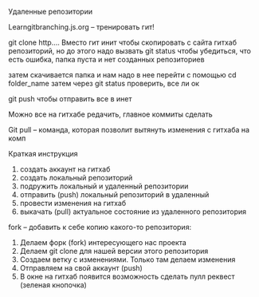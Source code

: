 Удаленные репозитории 

Learngitbranching.js.org – тренировать гит! 

git clone http…. Вместо гит инит чтобы скопировать с сайта гитхаб репозиторий, но до этого надо вызвать git status  чтобы убедиться, что есть ошибка, папка пуста и нет созданных репозиториев 

затем скачивается папка и нам надо в нее перейти с помощью cd folder_name
затем через git status проверить, все ли ок 

git push чтобы отправить все в инет

Можно все на гитхабе редачить, главное коммиты сделать

Git pull – команда, которая позволит вытянуть изменения с гитхаба на комп

Краткая инструкция
1) создать аккаунт на гитхаб
2) создать локальный репозиторий
3) подружить локальный и удаленный репозитории
4) отправить (push) локальный репозиторий в удаленный 
5) провести изменения на гитхаб
6) выкачать (pull) актуальное состояние из удаленного репозитория

fork – добавить к себе копию какого-то репозитория: 
1)	Делаем форк (fork) интересующего нас проекта 
2)	Делаем git clone для нашей версии этого репозитория
3)	Создаем ветку с изменениями. Только там делаем изменения
4)	Отправляем на свой аккаунт (push)
5)	В окне на гитхаб появится возможность сделать пулл реквест (зеленая кнопочка) 
